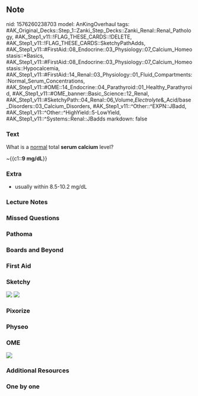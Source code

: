 ## Note
nid: 1576260238703
model: AnKingOverhaul
tags: #AK_Original_Decks::Step_1::Zanki_Step_Decks::Zanki_Renal::Renal_Pathology, #AK_Step1_v11::!FLAG_THESE_CARDS::!DELETE, #AK_Step1_v11::!FLAG_THESE_CARDS::SketchyPathAdds, #AK_Step1_v11::#FirstAid::08_Endocrine::03_Physiology::07_Calcium_Homeostasis::*Basics, #AK_Step1_v11::#FirstAid::08_Endocrine::03_Physiology::07_Calcium_Homeostasis::Hypocalcemia, #AK_Step1_v11::#FirstAid::14_Renal::03_Physiology::01_Fluid_Compartments::Normal_Serum_Concentrations, #AK_Step1_v11::#OME::14_Endocrine::04_Parathyroid::01_Healthy_Parathyroid, #AK_Step1_v11::#OME_banner::Basic_Science::12_Renal, #AK_Step1_v11::#SketchyPath::04_Renal::06_Volume,_Electrolyte_&_Acid/base_Disorders::03_Calcium_Disorders, #AK_Step1_v11::^Other::^EXPN::JBadd, #AK_Step1_v11::^Other::^HighYield::5-LowYield, #AK_Step1_v11::^Systems::Renal::JBadds
markdown: false

### Text
What is a <u>normal</u> total <b>serum calcium</b> level?
<div>
  ~{{c1::<b>9 mg/dL</b>}}
</div>

### Extra
* usually within 8.5-10.2 mg/dL

### Lecture Notes


### Missed Questions


### Pathoma


### Boards and Beyond


### First Aid


### Sketchy
<img src="Screen%20Shot%202019-12-06%20at%202.09.21%20PM.png">
<img src="Screen%20Shot%202019-12-06%20at%202.24.22%20PM.png">

### Pixorize


### Physeo


### OME
<div class="ome-widget">
  <a href="https://onlinemeded.org/spa/renal?ref=anki"><img src=
  "_OME_AnkiFlashcards_Topic_1.png"></a>
</div>

### Additional Resources


### One by one


